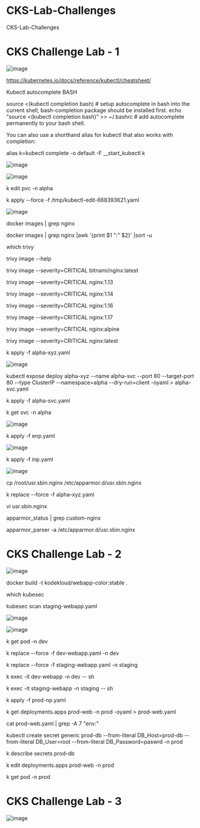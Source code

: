 # CKS-Lab-Challenges
CKS-Lab-Challenges

# CKS Challenge Lab - 1

![image](https://user-images.githubusercontent.com/54164634/189648588-04da9975-54f4-4134-921a-0bdfcf1adbfb.png)

https://kubernetes.io/docs/reference/kubectl/cheatsheet/

Kubectl autocomplete
BASH

source <(kubectl completion bash) # setup autocomplete in bash into the current shell, bash-completion package should be installed first.
echo "source <(kubectl completion bash)" >> ~/.bashrc # add autocomplete permanently to your bash shell.

You can also use a shorthand alias for kubectl that also works with completion:

alias k=kubectl
complete -o default -F __start_kubectl k


![image](https://user-images.githubusercontent.com/54164634/189614849-3360c01d-8908-4b8c-9ab9-22a92725d413.png)

![image](https://user-images.githubusercontent.com/54164634/189616447-ba8486ef-b5dc-4fba-8678-d89d0ea4f8bd.png)

k edit pvc -n alpha
 
k apply --force -f /tmp/kubectl-edit-668393621.yaml


![image](https://user-images.githubusercontent.com/54164634/189616574-ca6cbe46-98f4-4476-a56c-8100ba8bfdb1.png)

docker images | grep nginx

docker images | grep nginx |awk '{print $1 ":" $2}' |sort -u

which trivy

trivy image --help

trivy image --severity=CRITICAL bitnami/nginx:latest

trivy image --severity=CRITICAL nginx:1.13

trivy image --severity=CRITICAL nginx:1.14

trivy image --severity=CRITICAL nginx:1.16

trivy image --severity=CRITICAL nginx:1.17

trivy image --severity=CRITICAL nginx:alpine

trivy image --severity=CRITICAL nginx:latest



k apply -f alpha-xyz.yaml

![image](https://user-images.githubusercontent.com/54164634/189618304-84c50ad1-5263-40b7-a129-98b9f55a5e87.png)

 kubectl expose deploy alpha-xyz --name alpha-svc --port 80 --target-port 80 --type ClusterIP --namespace=alpha --dry-run=client -oyaml > alpha-svc.yaml
 
 k apply -f alpha-svc.yaml 
 
 k get svc -n alpha
 
 ![image](https://user-images.githubusercontent.com/54164634/189619316-b4ae95ad-af5e-4e10-96e3-1a078a859f14.png)
 
 k apply -f enp.yaml
 
 ![image](https://user-images.githubusercontent.com/54164634/189620467-9f952599-273b-4ab5-af91-2ba0a8eeab40.png)

k apply -f inp.yaml

![image](https://user-images.githubusercontent.com/54164634/189620938-ad934c5b-40d1-44bd-b23b-4dd4575f184d.png)

cp /root/usr.sbin.nginx /etc/apparmor.d/usr.sbin.nginx
 
k replace --force -f alpha-xyz.yaml
 
vi usr.sbin.nginx

apparmor_status | grep custom-nginx

apparmor_parser -a /etc/apparmor.d/usr.sbin.nginx

# CKS Challenge Lab - 2

![image](https://user-images.githubusercontent.com/54164634/189633811-21148382-67be-4d8f-b11d-adde4e390f41.png)

docker build -t kodekloud/webapp-color:stable .

which kubesec

kubesec scan staging-webapp.yaml

![image](https://user-images.githubusercontent.com/54164634/189636584-39055a7f-a54e-4c2c-acef-7f8492110a1b.png)

![image](https://user-images.githubusercontent.com/54164634/189636939-2e5f1998-00f3-4ad8-9afe-3ff694c0fa60.png)

k get pod -n dev

k replace --force -f dev-webapp.yaml -n dev

k replace --force -f staging-webapp.yaml -n staging

k exec -it dev-webapp -n dev -- sh

k exec -it staging-webapp -n staging -- sh

k apply -f prod-np.yaml

k get deployments.apps prod-web -n prod -oyaml > prod-web.yaml

cat prod-web.yaml | grep -A 7 "env:"

kubectl create secret generic prod-db --from-literal DB_Host=prod-db --from-literal DB_User=root --from-literal DB_Password=paswrd -n prod

k describe secrets prod-db 

k edit deployments.apps prod-web -n prod

k get pod -n prod

# CKS Challenge Lab - 3

 ![image](https://user-images.githubusercontent.com/54164634/189655541-0d019a03-902b-4c7c-8516-99a127ebd7ac.png)

 






